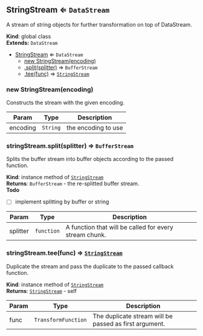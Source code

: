 <a name="StringStream"></a>

## StringStream ⇐ <code>DataStream</code>
A stream of string objects for further transformation on top of DataStream.

**Kind**: global class  
**Extends:** <code>DataStream</code>  

* [StringStream](#StringStream) ⇐ <code>DataStream</code>
    * [new StringStream(encoding)](#new_StringStream_new)
    * [.split(splitter)](#StringStream+split) ⇒ <code>BufferStream</code>
    * [.tee(func)](#StringStream+tee) ⇒ <code>[StringStream](#StringStream)</code>

<a name="new_StringStream_new"></a>

### new StringStream(encoding)
Constructs the stream with the given encoding.


| Param | Type | Description |
| --- | --- | --- |
| encoding | <code>String</code> | the encoding to use |

<a name="StringStream+split"></a>

### stringStream.split(splitter) ⇒ <code>BufferStream</code>
Splits the buffer stream into buffer objects according to the passedfunction.

**Kind**: instance method of <code>[StringStream](#StringStream)</code>  
**Returns**: <code>BufferStream</code> - the re-splitted buffer stream.  
**Todo**

- [ ] implement splitting by buffer or string


| Param | Type | Description |
| --- | --- | --- |
| splitter | <code>function</code> | A function that will be called for every                             stream chunk. |

<a name="StringStream+tee"></a>

### stringStream.tee(func) ⇒ <code>[StringStream](#StringStream)</code>
Duplicate the stream and pass the duplicate to the passed callbackfunction.

**Kind**: instance method of <code>[StringStream](#StringStream)</code>  
**Returns**: <code>[StringStream](#StringStream)</code> - self  

| Param | Type | Description |
| --- | --- | --- |
| func | <code>TransformFunction</code> | The duplicate stream will be passed as                                  first argument. |

